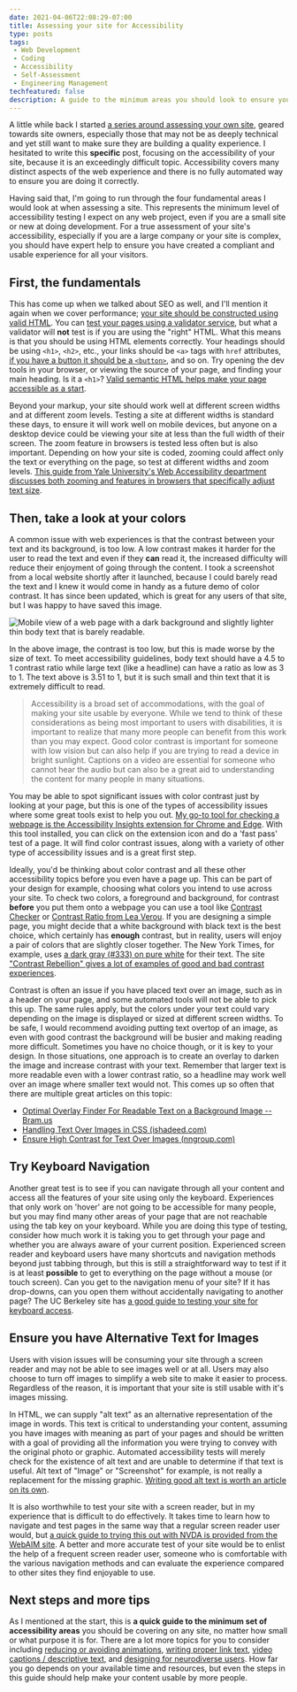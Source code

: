 ```yaml
---
date: 2021-04-06T22:08:29-07:00
title: Assessing your site for Accessibility
type: posts
tags:
 - Web Development
 - Coding
 - Accessibility
 - Self-Assessment
 - Engineering Management
techfeatured: false
description: A guide to the minimum areas you should look to ensure your site is usable by everyone.
---
```


A little while back I started [a series around assessing your own site](/blog/site-assessments/),
geared towards site owners, especially those that may not be as deeply
technical and yet still want to make sure they are building a quality
experience. I hesitated to write this **specific** post, focusing on the
accessibility of your site, because it is an exceedingly difficult
topic. Accessibility covers many distinct aspects of the web experience
and there is no fully automated way to ensure you are doing it
correctly.

Having said that, I'm going to run through the four fundamental areas I
would look at when assessing a site. This represents the minimum level
of accessibility testing I expect on any web project, even if you are a
small site or new at doing development. For a true assessment of your
site's accessibility, especially if you are a large company or your site
is complex, you should have expert help to ensure you have created a
compliant and usable experience for all your visitors.

## First, the fundamentals

This has come up when we talked about SEO as well, and I'll mention it
again when we cover performance; [your site should be constructed using
valid
HTML](/blog/assessing-your-site-for-seo/#valid-html).
You can [test your pages using a validator
service](https://validator.w3.org/), but what a validator will **not**
test is if you are using the "right" HTML. What this means is that you
should be using HTML elements correctly. Your headings should be using
`<h1>`, `<h2>`, etc., your links should be `<a>` tags with `href`
attributes, [if you have a button it should be a
`<button>`](https://marcysutton.com/links-vs-buttons-in-modern-web-applications),
and so on. Try opening the dev tools in your browser, or viewing the
source of your page, and finding your main heading. Is it a `<h1>`?
[Valid semantic HTML helps make your page accessible as a
start](https://developer.mozilla.org/en-US/docs/Learn/Accessibility/HTML).

Beyond your markup, your site should work well at different screen
widths and at different zoom levels. Testing a site at different widths
is standard these days, to ensure it will work well on mobile devices,
but anyone on a desktop device could be viewing your site at less than
the full width of their screen. The zoom feature in browsers is tested
less often but is also important. Depending on how your site is coded,
zooming could affect only the text or everything on the page, so test at
different widths and zoom levels. [This guide from Yale University's Web
Accessibility department discusses both zooming and features in browsers
that specifically adjust text
size](https://usability.yale.edu/web-accessibility/articles/zoom-resizing-text).

## Then, take a look at your colors

A common issue with web experiences is that the contrast between your
text and its background, is too low. A low contrast makes it harder for
the user to read the text and even if they **can** read it, the
increased difficulty will reduce their enjoyment of going through the
content. I took a screenshot from a local website shortly after it
launched, because I could barely read the text and I knew it would come
in handy as a future demo of color contrast. It has since been updated,
which is great for any users of that site, but I was happy to have saved
this image.

![Mobile view of a web page with a dark background and slightly lighter
thin body text that is barely readable.](/images/AlesAndTails.jpg)

In the above image, the contrast is too low, but this is made worse by
the size of text. To meet accessibility guidelines, body text should
have a 4.5 to 1 contrast ratio while large text (like a headline) can
have a ratio as low as 3 to 1. The text above is 3.51 to 1, but it is
such small and thin text that it is extremely difficult to read.

> Accessibility is a broad set of accommodations, with the goal of
> making your site usable by everyone. While we tend to think of these
> considerations as being most important to users with disabilities, it
> is important to realize that many more people can benefit from this
> work than you may expect. Good color contrast is important for someone
> with low vision but can also help if you are trying to read a device
> in bright sunlight. Captions on a video are essential for someone who
> cannot hear the audio but can also be a great aid to understanding the
> content for many people in many situations.

You may be able to spot significant issues with color contrast just by
looking at your page, but this is one of the types of accessibility
issues where some great tools exist to help you out. [My go-to tool for
checking a webpage is the Accessibility Insights extension for Chrome
and Edge](https://accessibilityinsights.io/docs/en/web/overview/). With
this tool installed, you can click on the extension icon and do a 'fast
pass' test of a page. It will find color contrast issues, along with a
variety of other type of accessibility issues and is a great first step.

Ideally, you'd be thinking about color contrast and all these other
accessibility topics before you even have a page up. This can be part of
your design for example, choosing what colors you intend to use across
your site. To check two colors, a foreground and background, for
contrast **before** you put them onto a webpage you can use a tool like
[Contrast Checker](https://contrastchecker.com/) or [Contrast Ratio from
Lea Verou](https://contrast-ratio.com/). If you are designing a simple
page, you might decide that a white background with black text is the
best choice, which certainly has **enough** contrast, but in reality,
users will enjoy a pair of colors that are slightly closer together. The
New York Times, for example, uses [a dark gray (\#333) on pure
white](https://contrast-ratio.com/#white-on-%23333) for their text. The
site ["Contrast Rebellion" gives a lot of examples of good and bad
contrast experiences](https://contrastrebellion.com/).

Contrast is often an issue if you have placed text over an image, such
as in a header on your page, and some automated tools will not be able
to pick this up. The same rules apply, but the colors under your text
could vary depending on the image is displayed or sized at different
screen widths. To be safe, I would recommend avoiding putting text
overtop of an image, as even with good contrast the background will be
busier and making reading more difficult. Sometimes you have no choice
though, or it is key to your design. In those situations, one approach
is to create an overlay to darken the image and increase contrast with
your text. Remember that larger text is more readable even with a lower
contrast ratio, so a headline may work well over an image where smaller
text would not. This comes up so often that there are multiple great
articles on this topic:

- [Optimal Overlay Finder For Readable Text on a Background Image --
  Bram.us](https://www.bram.us/2021/01/06/optimal-overlay-finder-for-readable-text-on-a-background-image/)
- [Handling Text Over Images in CSS
  (ishadeed.com)](https://ishadeed.com/article/handling-text-over-image-css/)
- [Ensure High Contrast for Text Over Images
  (nngroup.com)](https://www.nngroup.com/articles/text-over-images/)

## Try Keyboard Navigation

Another great test is to see if you can navigate through all your
content and access all the features of your site using only the
keyboard. Experiences that only work on 'hover' are not going to be
accessible for many people, but you may find many other areas of your
page that are not reachable using the tab key on your keyboard. While
you are doing this type of testing, consider how much work it is taking
you to get through your page and whether you are always aware of your
current position. Experienced screen reader and keyboard users have many
shortcuts and navigation methods beyond just tabbing through, but this
is still a straightforward way to test if it is at least **possible** to
get to everything on the page without a mouse (or touch screen). Can you
get to the navigation menu of your site? If it has drop-downs, can you
open them without accidentally navigating to another page? The UC
Berkeley site has [a good guide to testing your site for keyboard
access](https://webaccess.berkeley.edu/resources/tips-and-how-tos/how-do-keyboard-testing).

## Ensure you have Alternative Text for Images

Users with vision issues will be consuming your site through a screen
reader and may not be able to see images well or at all. Users may also
choose to turn off images to simplify a web site to make it easier to
process. Regardless of the reason, it is important that your site is
still usable with it's images missing.

In HTML, we can supply "alt text" as an alternative representation of
the image in words. This text is critical to understanding your content,
assuming you have images with meaning as part of your pages and should
be written with a goal of providing all the information you were trying
to convey with the original photo or graphic. Automated accessibility
tests will merely check for the existence of alt text and are unable to
determine if that text is useful. Alt text of "Image" or "Screenshot"
for example, is not really a replacement for the missing graphic.
[Writing good alt text is worth an article on its
own](https://www.deque.com/blog/great-alt-text-introduction/).

It is also worthwhile to test your site with a screen reader, but in my
experience that is difficult to do effectively. It takes time to learn
how to navigate and test pages in the same way that a regular screen
reader user would, but [a quick guide to trying this out with NVDA is
provided from the WebAIM site](https://webaim.org/articles/nvda/). A
better and more accurate test of your site would be to enlist the help
of a frequent screen reader user, someone who is comfortable with the
various navigation methods and can evaluate the experience compared to
other sites they find enjoyable to use.

## Next steps and more tips

As I mentioned at the start, this is **a quick guide to the minimum set
of accessibility areas** you should be covering on any site, no matter
how small or what purpose it is for. There are a lot more topics for you
to consider including [reducing or avoiding
animations](https://www.thinkcompany.com/blog/leverage-reduced-motion-for-more-accessible-web-animation/),
[writing proper link text](https://accessibility.psu.edu/linktext/),
[video captions / descriptive
text](https://www.washington.edu/accessibility/videos/), and [designing
for neurodiverse
users](https://www.editorx.com/shaping-design/article/what-is-neurodiversity-in-web-design).
How far you go depends on your available time and resources, but even
the steps in this guide should help make your content usable by more
people.
